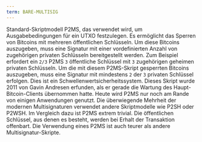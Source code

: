 ```yaml
---
term: BARE-MULTISIG
---
```


Standard-Skriptmodell P2MS, das verwendet wird, um Ausgabebedingungen für ein UTXO festzulegen. Es ermöglicht das Sperren von Bitcoins mit mehreren öffentlichen Schlüsseln. Um diese Bitcoins auszugeben, muss eine Signatur mit einer vordefinierten Anzahl von zugehörigen privaten Schlüsseln bereitgestellt werden. Zum Beispiel erfordert ein `2/3` P2MS `3` öffentliche Schlüssel mit `3` zugehörigen geheimen privaten Schlüsseln. Um die mit diesem P2MS-Skript gesperrten Bitcoins auszugeben, muss eine Signatur mit mindestens `2` der `3` privaten Schlüssel erfolgen. Dies ist ein Schwellenwertsicherheitssystem. Dieses Skript wurde 2011 von Gavin Andresen erfunden, als er gerade die Wartung des Haupt-Bitcoin-Clients übernommen hatte. Heute wird P2MS nur noch am Rande von einigen Anwendungen genutzt. Die überwiegende Mehrheit der modernen Multisignaturen verwendet andere Skriptmodelle wie P2SH oder P2WSH. Im Vergleich dazu ist P2MS extrem trivial. Die öffentlichen Schlüssel, aus denen es besteht, werden bei Erhalt der Transaktion offenbart. Die Verwendung eines P2MS ist auch teurer als andere Multisignatur-Skripte.